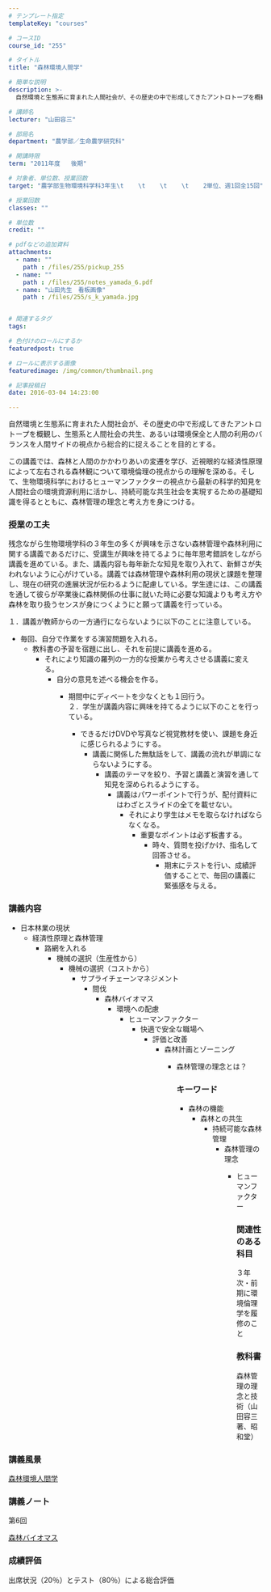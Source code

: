 ```yaml
---
# テンプレート指定
templateKey: "courses"

# コースID
course_id: "255"

# タイトル
title: "森林環境人間学"

# 簡単な説明
description: >-
  自然環境と生態系に育まれた人間社会が、その歴史の中で形成してきたアントロトープを概観し、生態系と人間社会の共生、あるいは環境保全と人間の利用のバランスを人間サイドの視点から総合的に捉えることを目的とす...

# 講師名
lecturer: "山田容三"

# 部局名
department: "農学部／生命農学研究科"

# 開講時限
term: "2011年度	後期"

# 対象者、単位数、授業回数
target: "農学部生物環境科学科3年生\t    \t    \t    \t    2単位、週1回全15回"

# 授業回数
classes: ""

# 単位数
credit: ""

# pdfなどの追加資料
attachments: 
  - name: "" 
    path : /files/255/pickup_255
  - name: "" 
    path : /files/255/notes_yamada_6.pdf
  - name: "山田先生　看板画像" 
    path : /files/255/s_k_yamada.jpg


# 関連するタグ
tags:

# 色付けのロールにするか
featuredpost: true

# ロールに表示する画像
featuredimage: /img/common/thumbnail.png

# 記事投稿日
date: 2016-03-04 14:23:00

---
```

自然環境と生態系に育まれた人間社会が、その歴史の中で形成してきたアントロトープを概観し、生態系と人間社会の共生、あるいは環境保全と人間の利用のバランスを人間サイドの視点から総合的に捉えることを目的とする。 

この講義では、森林と人間のかかわりあいの変遷を学び、近視眼的な経済性原理によって左右される森林観について環境倫理の視点からの理解を深める。そして、生物環境科学におけるヒューマンファクターの視点から最新の科学的知見を人間社会の環境資源利用に活かし、持続可能な共生社会を実現するための基礎知識を得るとともに、森林管理の理念と考え方を身につける。
### 授業の工夫

残念ながら生物環境学科の３年生の多くが興味を示さない森林管理や森林利用に関する講義であるだけに、受講生が興味を持てるように毎年思考錯誤をしながら講義を進めている。また、講義内容も毎年新たな知見を取り入れて、新鮮さが失われないように心がけている。講義では森林管理や森林利用の現状と課題を整理し、現在の研究の進展状況が伝わるように配慮している。学生達には、この講義を通して彼らが卒業後に森林関係の仕事に就いた時に必要な知識よりも考え方や森林を取り扱うセンスが身につくようにと願って講義を行っている。

１．講義が教師からの一方通行にならないように以下のことに注意している。

  * 毎回、自分で作業をする演習問題を入れる。 
      * 教科書の予習を宿題に出し、それを前提に講義を進める。 
          * それにより知識の羅列の一方的な授業から考えさせる講義に変える。 
              * 自分の意見を述べる機会を作る。 
                  * 期間中にディベートを少なくとも１回行う。  
                    ２．学生が講義内容に興味を持てるように以下のことを行っている。
                    
                      * できるだけDVDや写真など視覚教材を使い、課題を身近に感じられるようにする。 
                          * 講義に関係した無駄話をして、講義の流れが単調にならないようにする。 
                              * 講義のテーマを絞り、予習と講義と演習を通して知見を深められるようにする。 
                                  * 講義はパワーポイントで行うが、配付資料にはわざとスライドの全てを載せない。 
                                      * それにより学生はメモを取らなければならなくなる。 
                                          * 重要なポイントは必ず板書する。 
                                              * 時々、質問を投げかけ、指名して回答させる。 
                                                  * 期末にテストを行い、成績評価することで、毎回の講義に緊張感を与える。 

### 講義内容

  * 日本林業の現状 
      * 経済性原理と森林管理 
          * 路網を入れる 
              * 機械の選択（生産性から） 
                  * 機械の選択（コストから） 
                      * サプライチェーンマネジメント 
                          * 間伐 
                              * 森林バイオマス 
                                  * 環境への配慮 
                                      * ヒューマンファクター 
                                          * 快適で安全な職場へ 
                                              * 評価と改善 
                                                  * 森林計画とゾーニング 
                                                      * 森林管理の理念とは？  
                                                        ### キーワード
                                                        
                                                          * 森林の機能 
                                                              * 森林との共生 
                                                                  * 持続可能な森林管理 
                                                                      * 森林管理の理念 
                                                                          * ヒューマンファクター  
                                                                            ### 関連性のある科目
                                                                            
                                                                            ３年次・前期に環境倫理学を履修のこと 
                                                                            
                                                                            ### 教科書
                                                                            
                                                                            森林管理の理念と技術（山田容三著、昭和堂）

### 講義風景

[森林環境人間学](http://nuvideo.media.nagoya-u.ac.jp/embed/b49df90867e2d07f5d102e354f51144cf18d6e92) 

### 講義ノート

第6回


[森林バイオマス](/files/255/notes_yamada_6.pdf) 

### 成績評価

出席状況（20％）とテスト（80％）による総合評価
